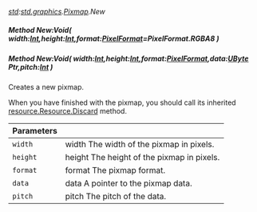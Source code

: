 _[std](../../modules/std/std-module.md):[std.graphics](../../modules/std/std-graphics.md).[Pixmap](../../modules/std/std-graphics-pixmap.md).New_
##### Method New:Void( width:[Int](../../modules/wonkey/wonkey-types-int.md),height:[Int](../../modules/wonkey/wonkey-types-int.md),format:[PixelFormat](../../modules/std/std-graphics-pixelformat.md)=PixelFormat.RGBA8 )
##### Method New:Void( width:[Int](../../modules/wonkey/wonkey-types-int.md),height:[Int](../../modules/wonkey/wonkey-types-int.md),format:[PixelFormat](../../modules/std/std-graphics-pixelformat.md),data:[UByte](../../modules/wonkey/wonkey-types-ubyte.md) Ptr,pitch:[Int](../../modules/wonkey/wonkey-types-int.md) )
Creates a new pixmap.

When you have finished with the pixmap, you should call its inherited [resource.Resource.Discard](std-graphics-pixmap-resource.resource.discard.md) method.

| Parameters |    |
|:-----------|:---|
| `width` | width The width of the pixmap in pixels. |
| `height` | height The height of the pixmap in pixels. |
| `format` | format The pixmap format. |
| `data` | data A pointer to the pixmap data. |
| `pitch` | pitch The pitch of the data. |
